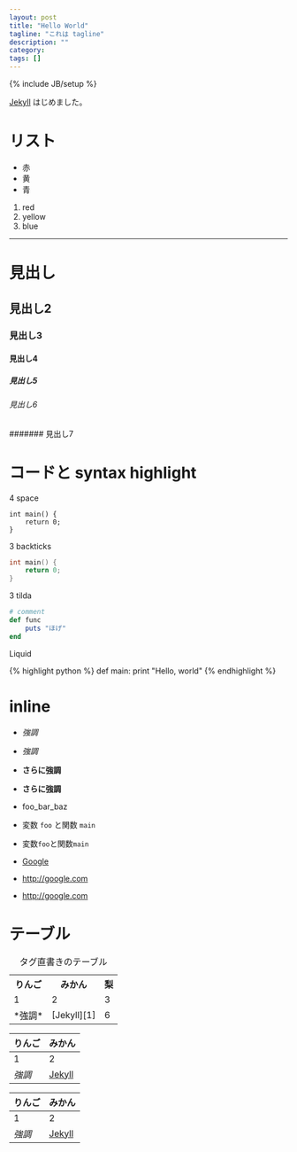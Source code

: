 ```yaml
---
layout: post
title: "Hello World"
tagline: "これは tagline"
description: ""
category: 
tags: []
---
```

{% include JB/setup %}

[Jekyll][1] はじめました。

# リスト

* 赤
* 黄
* 青

1. red
2. yellow
3. blue


---

# 見出し

## 見出し2
### 見出し3
#### 見出し4
##### 見出し5
###### 見出し6
####### 見出し7


# コードと syntax highlight

4 space

    int main() {
        return 0;
    }

3 backticks

```c
int main() {
    return 0;
}
```

3 tilda

~~~ruby
# comment
def func
    puts "ほげ"
end
~~~

Liquid

{% highlight python %}
def main:
	print "Hello, world"
{% endhighlight %}

# inline

* _強調_
* *強調*
* __さらに強調__
* **さらに強調**

* foo_bar_baz

* 変数 `foo` と関数 `main`
* 変数`foo`と関数`main`


* [Google](http://google.com)
* <http://google.com>
* http://google.com

# テーブル

<table>
  <caption>タグ直書きのテーブル</caption>
  <tr>
    <th>りんご
    <th>みかん
    <th>梨
  <tr>
    <td>1
    <td>2
    <td>3
  <tr>
    <td>*強調*
    <td>[Jekyll][1]
    <td>6
</table>


りんご | みかん
------ | -------------
1      | 2
*強調* | [Jekyll][1]

|りんご | みかん        |
|------ | --------------|
|1      | 2             |
|*強調* | [Jekyll][1]   |


[1]: http://jekyllrb.com/

